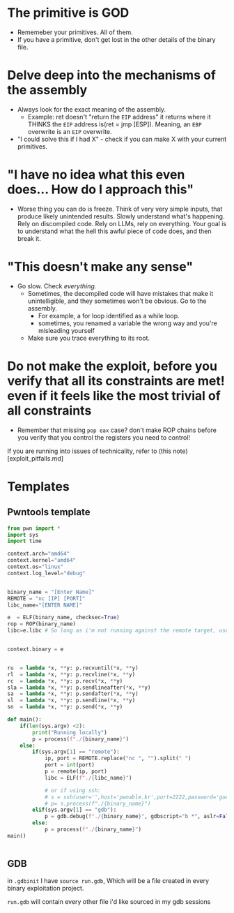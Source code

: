 # The primitive is GOD
- Rememeber your primitives. All of them.
-  If you have a primitive, don't get lost in the other details of the binary file.

# Delve deep into the mechanisms of the assembly
- Always look for the exact meaning of the assembly.
  * Example: ret doesn't "return the `EIP` address" it returns where it THINKS the `EIP` address is(ret = jmp [ESP]). Meaning, an `EBP` overwrite is an `EIP` overwrite. 
- "I could solve this if I had X" - check if you can make X with your current primitives.

# "I have no idea what this even does... How do I approach this"

- Worse thing you can do is freeze. Think of very very simple inputs, that produce likely unintended results. Slowly understand what's happening. Rely on discompiled code. Rely on LLMs, rely on everything. Your goal is to understand what the hell this awful piece of code does, and then break it.


# "This doesn't make any sense"

- Go slow. Check *everything*.
  * Sometimes, the decompiled code will have mistakes that make it unintelligible, and they sometimes won't be obvious. Go to the assembly.
      + For example, a for loop identified as a while loop.
      + sometimes, you renamed a variable the wrong way and you're misleading yourself
  * Make sure you trace everything to its root.

# Do not make the exploit, before you verify that all its constraints are met! even if it feels like the most trivial of all constraints

- Remember that missing `pop eax` case? don't make ROP chains before you verify that you control the registers you need to control!


If you are running into issues of technicality, refer to (this note)[exploit_pitfalls.md]



# Templates

## Pwntools template

```python
from pwn import *
import sys
import time

context.arch="amd64"
context.kernel="amd64"
context.os="linux"
context.log_level="debug"


binary_name = "[Enter Name]"
REMOTE = "nc [IP] [PORT]"
libc_name="[ENTER NAME]"

e  = ELF(binary_name, checksec=True)
rop = ROP(binary_name)
libc=e.libc # So long as i'm not running against the remote target, use the local libc


context.binary = e


ru  = lambda *x, **y: p.recvuntil(*x, **y)
rl  = lambda *x, **y: p.recvline(*x, **y)
rc  = lambda *x, **y: p.recv(*x, **y)
sla = lambda *x, **y: p.sendlineafter(*x, **y)
sa  = lambda *x, **y: p.sendafter(*x, **y)
sl  = lambda *x, **y: p.sendline(*x, **y)
sn  = lambda *x, **y: p.send(*x, **y)

def main():
    if(len(sys.argv) <2):
        print("Running locally")
        p = process(f"./{binary_name}")
    else:
        if(sys.argv[1] == "remote"):
            ip, port = REMOTE.replace("nc ", "").split(" ")
            port = int(port)
            p = remote(ip, port)
            libc = ELF(f"./{libc_name}")

            # or if using ssh:
            # s = ssh(user='',host='pwnable.kr',port=2222,password='guest') 
            # p= s.process(f"./{binary_name}") 
        elif(sys.argv[1] == "gdb"):
            p = gdb.debug(f"./{binary_name}", gdbscript="b *", aslr=False)
        else:
            p = process(f"./{binary_name}")
main()



```
## GDB

in `.gdbinit` I have
`source run.gdb`, Which will be a file created in every binary exploitation project.

`run.gdb` will contain every other file i'd like sourced in my gdb sessions
